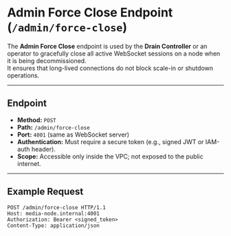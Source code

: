 # Admin Force Close Endpoint (`/admin/force-close`)

The **Admin Force Close** endpoint is used by the **Drain Controller** or an operator to gracefully close all active WebSocket sessions on a node when it is being decommissioned.  
It ensures that long-lived connections do not block scale-in or shutdown operations.

---

## Endpoint

- **Method:** `POST`  
- **Path:** `/admin/force-close`  
- **Port:** `4001` (same as WebSocket server)  
- **Authentication:** Must require a secure token (e.g., signed JWT or IAM-auth header).  
- **Scope:** Accessible only inside the VPC; not exposed to the public internet.

---

## Example Request

```http
POST /admin/force-close HTTP/1.1
Host: media-node.internal:4001
Authorization: Bearer <signed_token>
Content-Type: application/json

